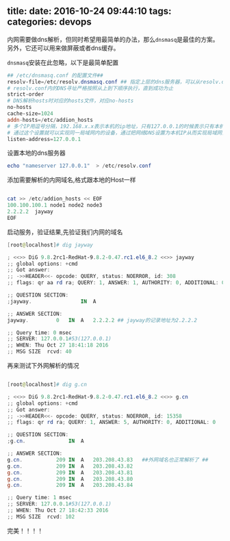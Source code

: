 

title: 
date: 2016-10-24 09:44:10
tags:
categories: devops
---


内网需要做dns解析，但同时希望用最简单的办法，那么`dnsmasq`是最佳的方案。另外，它还可以用来做屏蔽或者dns缓存。

`dnsmasq`安装在此忽略，以下是最简单配置
``` powershell
## /etc/dnsmasq.conf 的配置文件##
resolv-file=/etc/resolv.dnsmasq.conf ## 指定上层的dns服务器，可以从resolv.conf复制即可
# resolv.conf内的DNS寻址严格按照从上到下顺序执行，直到成功为止
strict-order
# DNS解析hosts时对应的hosts文件，对应no-hosts
no-hosts
cache-size=1024
addn-hosts=/etc/addion_hosts
# 多个IP用逗号分隔，192.168.x.x表示本机的ip地址，只有127.0.0.1的时候表示只有本机可以访问。
# 通过这个设置就可以实现同一局域网内的设备，通过把网络DNS设置为本机IP从而实现局域网范围内的DNS泛解析(注：无效IP有可能导至服务无法启动）
listen-address=127.0.0.1

```

设置本地的dns服务器
```powershell
echo "nameserver 127.0.0.1"  > /etc/resolv.conf
```

添加需要解析的内网域名,格式跟本地的Host一样
```powershell

cat >> /etc/addion_hosts << EOF
100.100.100.1 node1 node2 node3
2.2.2.2  jayway
EOF

```
启动服务，验证结果,先验证我们内网的域名

```powershell
[root@localhost]# dig jayway

; <<>> DiG 9.8.2rc1-RedHat-9.8.2-0.47.rc1.el6_8.2 <<>> jayway
;; global options: +cmd
;; Got answer:
;; ->>HEADER<<- opcode: QUERY, status: NOERROR, id: 308
;; flags: qr aa rd ra; QUERY: 1, ANSWER: 1, AUTHORITY: 0, ADDITIONAL: 0

;; QUESTION SECTION:
;jayway.                IN  A

;; ANSWER SECTION:
jayway.         0   IN  A   2.2.2.2 ## jayway的记录地址为2.2.2.2

;; Query time: 0 msec
;; SERVER: 127.0.0.1#53(127.0.0.1)    
;; WHEN: Thu Oct 27 18:41:18 2016
;; MSG SIZE  rcvd: 40

```

再来测试下外网解析的情况
```powershell

[root@localhost]# dig g.cn

; <<>> DiG 9.8.2rc1-RedHat-9.8.2-0.47.rc1.el6_8.2 <<>> g.cn
;; global options: +cmd
;; Got answer:
;; ->>HEADER<<- opcode: QUERY, status: NOERROR, id: 15358
;; flags: qr rd ra; QUERY: 1, ANSWER: 5, AUTHORITY: 0, ADDITIONAL: 0

;; QUESTION SECTION:
;g.cn.              IN  A

;; ANSWER SECTION:
g.cn.           209 IN  A   203.208.43.83   ##外网域名也正常解析了 ##
g.cn.           209 IN  A   203.208.43.82
g.cn.           209 IN  A   203.208.43.81
g.cn.           209 IN  A   203.208.43.80
g.cn.           209 IN  A   203.208.43.84

;; Query time: 1 msec
;; SERVER: 127.0.0.1#53(127.0.0.1)
;; WHEN: Thu Oct 27 18:42:33 2016
;; MSG SIZE  rcvd: 102
```
完美！！！！
